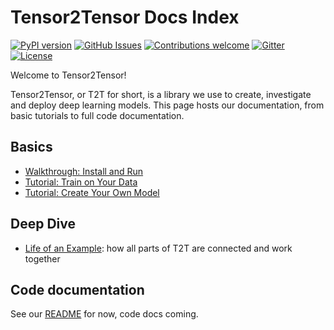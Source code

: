 # Tensor2Tensor Docs Index

[![PyPI
version](https://badge.fury.io/py/tensor2tensor.svg)](https://badge.fury.io/py/tensor2tensor)
[![GitHub
Issues](https://img.shields.io/github/issues/tensorflow/tensor2tensor.svg)](https://github.com/tensorflow/tensor2tensor/issues)
[![Contributions
welcome](https://img.shields.io/badge/contributions-welcome-brightgreen.svg)](CONTRIBUTING.md)
[![Gitter](https://img.shields.io/gitter/room/nwjs/nw.js.svg)](https://gitter.im/tensor2tensor/Lobby)
[![License](https://img.shields.io/badge/License-Apache%202.0-brightgreen.svg)](https://opensource.org/licenses/Apache-2.0)


Welcome to Tensor2Tensor!

Tensor2Tensor, or T2T for short, is a library we use to create,
investigate and deploy deep learning models. This page hosts our
documentation, from basic tutorials to full code documentation.

## Basics

* [Walkthrough: Install and Run](walkthrough.md)
* [Tutorial: Train on Your Data](new_problem.md)
* [Tutorial: Create Your Own Model](new_model.md)

## Deep Dive

* [Life of an Example](example_life.md): how all parts of T2T are connected and work together

## Code documentation

See our
[README](https://github.com/tensorflow/tensor2tensor/blob/master/README.md)
for now, code docs coming.

